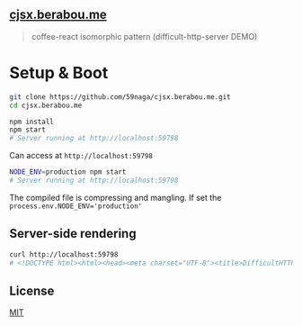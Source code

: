 [cjsx.berabou.me](http://cjsx.berabou.me/)
---

> coffee-react isomorphic pattern
(difficult-http-server DEMO)

# Setup & Boot

```bash
git clone https://github.com/59naga/cjsx.berabou.me.git
cd cjsx.berabou.me

npm install
npm start
# Server running at http://localhost:59798
```

Can access at `http://localhost:59798`

```bash
NODE_ENV=production npm start
# Server running at http://localhost:59798
```

The compiled file is compressing and mangling.
If set the `process.env.NODE_ENV='production'`

## Server-side rendering

```bash
curl http://localhost:59798
# <!DOCTYPE html><html><head><meta charset="UTF-8"><title>DifficultHTTPServer</title><link href="https://fonts.googleapis.com/css?family=Roboto:400,300,500,700" rel="stylesheet"><link href="https://cdn.rawgit.com/daneden/animate.css/d8144b9507793620360dc4ce766a8e51f86561a8/animate.css" rel="stylesheet"><script src="index.js"></script><link href="index.css" rel="stylesheet"></head><body><main>&lt;div&gt;&lt;article&gt;&lt;h1&gt;hello world&lt;/h1&gt;&lt;div&gt;&lt;article&gt;&lt;h2&gt;どうなるんこれ&lt;/h2&gt;&lt;/article&gt;&lt;/div&gt;&lt;nav&gt;&lt;a class=&quot;&quot; href=&quot;/&quot;&gt;home&lt;/a&gt;&lt;a class=&quot;&quot; href=&quot;/welcome&quot;&gt;welcome&lt;/a&gt;&lt;a class=&quot;&quot; href=&quot;/nanmonaiyo&quot;&gt;404&lt;/a&gt;&lt;/nav&gt;&lt;/article&gt;&lt;/div&gt;</main></body></html>
```

License
---
[MIT][License]

[License]: http://59naga.mit-license.org/
